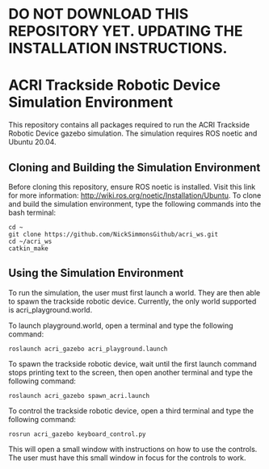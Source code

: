 # DO NOT DOWNLOAD THIS REPOSITORY YET. UPDATING THE INSTALLATION INSTRUCTIONS.

# ACRI Trackside Robotic Device Simulation Environment
This repository contains all packages required to run the ACRI Trackside Robotic Device gazebo simulation. 
The simulation requires ROS noetic and Ubuntu 20.04.
## Cloning and Building the Simulation Environment
Before cloning this repository, ensure ROS noetic is installed. Visit this link for more information: http://wiki.ros.org/noetic/Installation/Ubuntu.
To clone and build the simulation environment, type the following commands into the bash terminal:

```
cd ~
git clone https://github.com/NickSimmonsGithub/acri_ws.git
cd ~/acri_ws
catkin_make
```
## Using the Simulation Environment
To run the simulation, the user must first launch a world. They are then able to spawn the trackside robotic device. 
Currently, the only world supported is acri_playground.world.

To launch playground.world, open a terminal and type the following command:
```
roslaunch acri_gazebo acri_playground.launch
```

To spawn the trackside robotic device, wait until the first launch command stops printing text to the screen, 
then open another terminal and type the following command:
```
roslaunch acri_gazebo spawn_acri.launch
```
To control the trackside robotic device, open a third terminal and type the following command:
```
rosrun acri_gazebo keyboard_control.py
```
This will open a small window with instructions on how to use the controls. The user must have this small window in focus for the controls to work.
